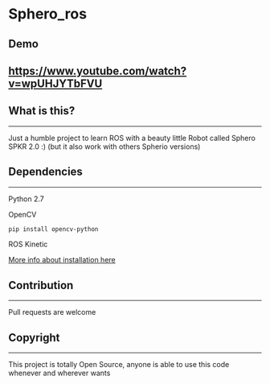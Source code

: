 # Sphero_ros
## Demo 
https://www.youtube.com/watch?v=wpUHJYTbFVU
------------------------------------------------------------------------------------------
## What is this?
------------------------------------------------------------------------------------------
Just a humble project to learn ROS with a beauty little Robot called Sphero SPKR 2.0 :) (but it also work with others Spherio versions)

## Dependencies
------------------------------------------------------------------------------------------
Python 2.7

OpenCV
``` bash
pip install opencv-python
```
ROS Kinetic

[More info about installation here](http://wiki.ros.org/kinetic/Installation/Ubuntu)

## Contribution
------------------------------------------------------------------------------------------
Pull requests are welcome

## Copyright
------------------------------------------------------------------------------------------
This project is totally Open Source, anyone is able to use this code whenever and wherever wants
